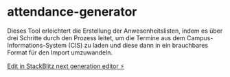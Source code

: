 # attendance-generator

Dieses Tool erleichtert die Erstellung der Anwesenheitslisten, indem es über drei Schritte durch den Prozess leitet, um die Termine aus dem Campus-Informations-System (CIS) zu laden und diese dann in ein brauchbares Format für den Import umzuwandeln.

[Edit in StackBlitz next generation editor ⚡️](https://stackblitz.com/~/github.com/fknipp/attendance-generator)
